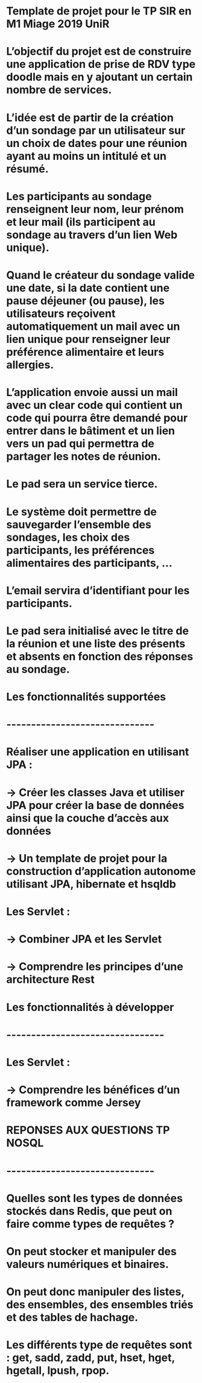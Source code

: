# Template de projet pour le TP SIR en M1 Miage 2019 UniR

# L’objectif du projet est de construire une application de prise de RDV type doodle mais en y ajoutant un certain nombre de services. 
# L’idée est de partir de la création d’un sondage par un utilisateur sur un choix de dates pour une réunion ayant au moins un intitulé et un résumé. 
# Les participants au sondage renseignent leur nom, leur prénom et leur mail (ils participent au sondage au travers d’un lien Web unique). 
# Quand le créateur du sondage valide une date, si la date contient une pause déjeuner (ou pause), les utilisateurs reçoivent automatiquement un mail avec un lien unique pour renseigner leur préférence alimentaire et leurs allergies. 
# L’application envoie aussi un mail avec un clear code qui contient un code qui pourra être demandé pour entrer dans le bâtiment et un lien vers un pad qui permettra de partager les notes de réunion. 
# Le pad sera un service tierce. 

# Le système doit permettre de sauvegarder l’ensemble des sondages, les choix des participants, les préférences alimentaires des participants, …
# L’email servira d’identifiant pour les participants. 
# Le pad sera initialisé avec le titre de la réunion et une liste des présents et absents en fonction des réponses au sondage. 


# Les fonctionnalités supportées
# ------------------------------
# Réaliser une application en utilisant JPA :
#     -> Créer les classes Java et utiliser JPA pour créer la base de données ainsi que la couche d’accès aux données
#     -> Un template de projet pour la construction d’application autonome utilisant JPA, hibernate et hsqldb
# Les Servlet :
#     -> Combiner JPA et les Servlet
#     -> Comprendre les principes d’une architecture Rest

# Les fonctionnalités à développer
# --------------------------------
# Les Servlet :
#     -> Comprendre les bénéfices d’un framework comme Jersey


# REPONSES AUX QUESTIONS TP NOSQL 
# ------------------------------
# Quelles sont les types de données stockés dans Redis, que peut on faire comme types de requêtes ?
# On peut stocker et manipuler des valeurs numériques et binaires. 
# On peut donc manipuler des listes, des ensembles, des ensembles triés et des tables de hachage. 
# Les différents type de requêtes sont : get, sadd, zadd, put, hset, hget, hgetall, lpush, rpop.
